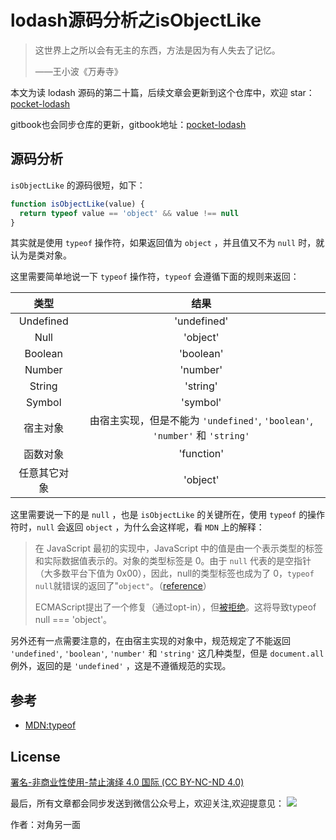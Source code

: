 # lodash源码分析之isObjectLike

> 这世界上之所以会有无主的东西，方法是因为有人失去了记忆。
>
> ——王小波《万寿寺》

本文为读 lodash 源码的第二十篇，后续文章会更新到这个仓库中，欢迎 star：[pocket-lodash](https://github.com/yeyuqiudeng/pocket-lodash)

gitbook也会同步仓库的更新，gitbook地址：[pocket-lodash](https://www.gitbook.com/book/yeyuqiudeng/pocket-lodash/details)

## 源码分析

`isObjectLike` 的源码很短，如下：

```javascript
function isObjectLike(value) {
  return typeof value == 'object' && value !== null
}
```

其实就是使用 `typeof` 操作符，如果返回值为 `object` ，并且值又不为 `null` 时，就认为是类对象。

这里需要简单地说一下 `typeof` 操作符，`typeof` 会遵循下面的规则来返回：

|     类型     |                             结果                             |
| :----------: | :----------------------------------------------------------: |
|  Undefined   |                         'undefined'                          |
|     Null     |                           'object'                           |
|   Boolean    |                          'boolean'                           |
|    Number    |                           'number'                           |
|    String    |                           'string'                           |
|    Symbol    |                           'symbol'                           |
|   宿主对象   | 由宿主实现，但是不能为 `'undefined'`, `'boolean'`, `'number'` 和  `'string'` |
|   函数对象   |                          'function'                          |
| 任意其它对象 |                           'object'                           |

这里需要说一下的是 `null` ，也是 `isObjectLike` 的关键所在，使用 `typeof` 的操作符时，`null` 会返回 `object` ，为什么会这样呢，看 `MDN` 上的解释：

> 在 JavaScript 最初的实现中，JavaScript 中的值是由一个表示类型的标签和实际数据值表示的。对象的类型标签是 0。由于 `null` 代表的是空指针（大多数平台下值为 0x00），因此，null的类型标签也成为了 0，`typeof null`就错误的返回了"`object"`。（[reference](http://www.2ality.com/2013/10/typeof-null.html)）
>
> ECMAScript提出了一个修复（通过opt-in），但[被拒绝](http://wiki.ecmascript.org/doku.php?id=harmony:typeof_null)。这将导致typeof null === 'object'。

另外还有一点需要注意的，在由宿主实现的对象中，规范规定了不能返回 `'undefined'`, `'boolean'`, `'number'` 和  `'string'` 这几种类型，但是 `document.all` 例外，返回的是 `'undefined'` ，这是不遵循规范的实现。

## 参考

* [MDN:typeof](https://developer.mozilla.org/zh-CN/docs/Web/JavaScript/Reference/Operators/typeof)

## License

[署名-非商业性使用-禁止演绎 4.0 国际 (CC BY-NC-ND 4.0)](http://creativecommons.org/licenses/by-nc-nd/4.0/)

最后，所有文章都会同步发送到微信公众号上，欢迎关注,欢迎提意见：  ![](https://raw.githubusercontent.com/yeyuqiudeng/resource/master/images/qrcode_front-end-article.jpg) 

作者：对角另一面